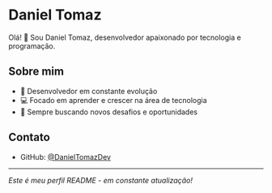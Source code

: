 # Daniel Tomaz

Olá! 👋 Sou Daniel Tomaz, desenvolvedor apaixonado por tecnologia e programação.

## Sobre mim

- 🚀 Desenvolvedor em constante evolução
- 💻 Focado em aprender e crescer na área de tecnologia
- 🌟 Sempre buscando novos desafios e oportunidades

## Contato

- GitHub: [@DanielTomazDev](https://github.com/DanielTomazDev)

---

*Este é meu perfil README - em constante atualização!*
